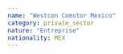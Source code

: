```yaml
---
name: "Westcon Comstor Mexico"
category: private_sector
nature: "Entreprise"
nationality: MEX
---
```

    